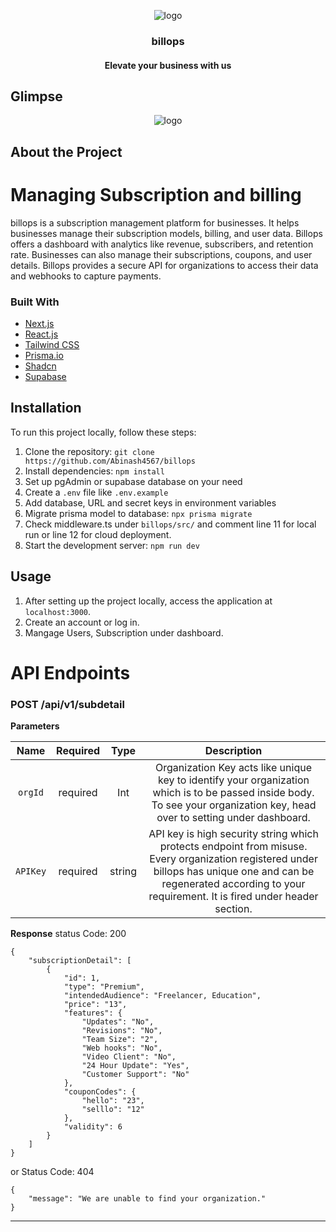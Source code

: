 <p align='center'> 
  <img src="https://github.com/Abinash4567/billops/assets/98229006/2ce25355-1154-46c7-bff9-d9d4c61c2774" alt="logo">
  <h3 align="center">billops</h3>
  <h4 align="center">Elevate your business with us</h3>
</p>


<!-- ABOUT THE PROJECT -->
## Glimpse
<p align='center'> <img src="https://github.com/Abinash4567/billops/assets/98229006/5222f340-edd5-455e-aa00-c8b7c88a1a90" alt="logo"></p>

## About the Project
# Managing Subscription and billing

billops is a subscription management platform for businesses. It helps businesses manage their subscription models, billing, and user data. Billops offers a dashboard with analytics like revenue, subscribers, and retention rate. Businesses can also manage their subscriptions, coupons, and user details. Billops provides a secure API for organizations to access their data and webhooks to capture payments.

### Built With

- [Next.js](https://nextjs.org/?ref=cal.com)
- [React.js](https://reactjs.org/?ref=cal.com)
- [Tailwind CSS](https://tailwindcss.com/?ref=cal.com)
- [Prisma.io](https://prisma.io/?ref=cal.com)
- [Shadcn](https://ui.shadcn.com)
- [Supabase](https://supabase.com/)

## Installation

To run this project locally, follow these steps:

1. Clone the repository: `git clone https://github.com/Abinash4567/billops`
2. Install dependencies: `npm install`
4. Set up pgAdmin or supabase database on your need
5. Create a `.env` file like `.env.example`
6. Add database, URL and secret keys in environment variables
7. Migrate prisma model to database: `npx prisma migrate`
8. Check middleware.ts under `billops/src/` and comment line 11 for local run or line 12 for cloud deployment.
9. Start the development server: `npm run dev`

## Usage

1. After setting up the project locally, access the application at `localhost:3000`.
2. Create an account or log in.
3. Mangage Users, Subscription under dashboard.

# API Endpoints
### POST        /api/v1/subdetail

**Parameters**

|          Name         |      Required      |      Type     |     Description    |
|  :----------------:   |:------------------:|:-------------:| :-----------------------------------: |
|     `orgId`    | required | Int  | Organization Key acts like unique key to identify your organization which is to be passed inside body. To see your organization key, head over to setting under dashboard.                                                                   |
|  `APIKey` | required | string  | API key is high security string which protects endpoint from misuse. Every organization registered under billops has unique one and can be regenerated according to your requirement. It is fired under header section. |

**Response**
status Code: 200
```
{
    "subscriptionDetail": [
        {
            "id": 1,
            "type": "Premium",
            "intendedAudience": "Freelancer, Education",
            "price": "13",
            "features": {
                "Updates": "No",
                "Revisions": "No",
                "Team Size": "2",
                "Web hooks": "No",
                "Video Client": "No",
                "24 Hour Update": "Yes",
                "Customer Support": "No"
            },
            "couponCodes": {
                "hello": "23",
                "selllo": "12"
            },
            "validity": 6
        }
    ]
}
```


or
Status Code: 404

```
{
    "message": "We are unable to find your organization."
}
```
___
